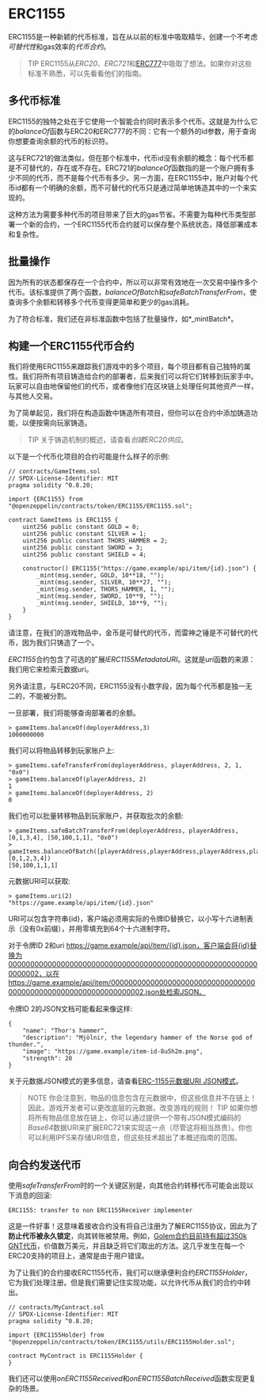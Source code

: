 # ERC1155
ERC1155是一种新颖的代币标准，旨在从以前的标准中吸取精华，创建一个不考虑*可替代性*和gas效率的*代币合约*。

> TIP
ERC1155从*ERC20*、*ERC721*和[ERC777](https://eips.ethereum.org/EIPS/eip-777)中吸取了想法。如果你对这些标准不熟悉，可以先看看他们的指南。

## 多代币标准
ERC1155的独特之处在于它使用一个智能合约同时表示多个代币。这就是为什么它的*balanceOf*函数与ERC20和ERC777的不同：它有一个额外的id参数，用于查询你想要查询余额的代币的标识符。

这与ERC721的做法类似，但在那个标准中，代币id没有余额的概念：每个代币都是不可替代的，存在或不存在。ERC721的*balanceOf*函数指的是一个账户拥有多少不同的代币，而不是每个代币有多少。另一方面，在ERC1155中，账户对每个代币id都有一个明确的余额，而不可替代的代币只是通过简单地铸造其中的一个来实现的。

这种方法为需要多种代币的项目带来了巨大的gas节省。不需要为每种代币类型部署一个新的合约，一个ERC1155代币合约就可以保存整个系统状态，降低部署成本和复杂性。

## 批量操作
因为所有的状态都保存在一个合约中，所以可以非常有效地在一次交易中操作多个代币。该标准提供了两个函数，*balanceOfBatch*和*safeBatchTransferFrom*，使查询多个余额和转移多个代币变得更简单和更少的gas消耗。

为了符合标准，我们还在非标准函数中包括了批量操作，如*_mintBatch*。

## 构建一个ERC1155代币合约
我们将使用ERC1155来跟踪我们游戏中的多个项目，每个项目都有自己独特的属性。我们将所有项目铸造给合约的部署者，后来我们可以将它们转移到玩家手中。玩家可以自由地保留他们的代币，或者像他们在区块链上处理任何其他资产一样，与其他人交易。

为了简单起见，我们将在构造函数中铸造所有项目，但你可以在合约中添加铸造功能，以便按需向玩家铸造。

> TIP
关于铸造机制的概述，请查看*创建ERC20供应*。

以下是一个代币化项目的合约可能是什么样子的示例:
```
// contracts/GameItems.sol
// SPDX-License-Identifier: MIT
pragma solidity ^0.8.20;

import {ERC1155} from "@openzeppelin/contracts/token/ERC1155/ERC1155.sol";

contract GameItems is ERC1155 {
    uint256 public constant GOLD = 0;
    uint256 public constant SILVER = 1;
    uint256 public constant THORS_HAMMER = 2;
    uint256 public constant SWORD = 3;
    uint256 public constant SHIELD = 4;

    constructor() ERC1155("https://game.example/api/item/{id}.json") {
        _mint(msg.sender, GOLD, 10**18, "");
        _mint(msg.sender, SILVER, 10**27, "");
        _mint(msg.sender, THORS_HAMMER, 1, "");
        _mint(msg.sender, SWORD, 10**9, "");
        _mint(msg.sender, SHIELD, 10**9, "");
    }
}
```

请注意，在我们的游戏物品中，金币是可替代的代币，而雷神之锤是不可替代的代币，因为我们只铸造了一个。

*ERC1155*合约包含了可选的扩展*IERC1155MetadataURI*。这就是*uri*函数的来源：我们用它来检索元数据uri。

另外请注意，与ERC20不同，ERC1155没有小数字段，因为每个代币都是独一无二的，不能被分割。

一旦部署，我们将能够查询部署者的余额。
```
> gameItems.balanceOf(deployerAddress,3)
1000000000
```

我们可以将物品转移到玩家账户上:
```
> gameItems.safeTransferFrom(deployerAddress, playerAddress, 2, 1, "0x0")
> gameItems.balanceOf(playerAddress, 2)
1
> gameItems.balanceOf(deployerAddress, 2)
0
```

我们也可以批量转移物品到玩家账户，并获取批次的余额:
```
> gameItems.safeBatchTransferFrom(deployerAddress, playerAddress, [0,1,3,4], [50,100,1,1], "0x0")
> gameItems.balanceOfBatch([playerAddress,playerAddress,playerAddress,playerAddress,playerAddress], [0,1,2,3,4])
[50,100,1,1,1]
```

元数据URI可以获取:
```
> gameItems.uri(2)
"https://game.example/api/item/{id}.json"
```

URI可以包含字符串{id}，客户端必须用实际的令牌ID替换它，以小写十六进制表示（没有0x前缀），并用零填充到64个十六进制字符。

对于令牌ID 2和uri https://game.example/api/item/{id}.json，客户端会将{id}替换为0000000000000000000000000000000000000000000000000000000000000002，以在https://game.example/api/item/0000000000000000000000000000000000000000000000000000000000000002.json处检索JSON。

令牌ID 2的JSON文档可能看起来像这样:
```
{
    "name": "Thor's hammer",
    "description": "Mjölnir, the legendary hammer of the Norse god of thunder.",
    "image": "https://game.example/item-id-8u5h2m.png",
    "strength": 20
}
```

关于元数据JSON模式的更多信息，请查看[ERC-1155元数据URI JSON模式](https://github.com/ethereum/EIPs/blob/master/EIPS/eip-1155.md#erc-1155-metadata-uri-json-schema)。

> NOTE
你会注意到，物品的信息包含在元数据中，但这些信息并不在链上！因此，游戏开发者可以更改底层的元数据，改变游戏的规则！
> TIP
如果你想将所有物品信息放在链上，你可以通过提供一个带有JSON模式编码的*Base64*数据URI来扩展ERC721来实现这一点（尽管这将相当昂贵）。你也可以利用IPFS来存储URI信息，但这些技术超出了本概述指南的范围。

## 向合约发送代币
使用*safeTransferFrom*时的一个关键区别是，向其他合约转移代币可能会出现以下消息的回滚:
```
ERC1155: transfer to non ERC1155Receiver implementer
```

这是一件好事！这意味着接收合约没有将自己注册为了解ERC1155协议，因此为了**防止代币被永久锁定**，向其转账被禁用。例如，[Golem合约目前持有超过350k GNT代币](https://etherscan.io/token/0xa74476443119A942dE498590Fe1f2454d7D4aC0d?a=0xa74476443119A942dE498590Fe1f2454d7D4aC0d)，价值数万美元，并且缺乏将它们取出的方法。这几乎发生在每一个ERC20支持的项目上，通常是由于用户错误。

为了让我们的合约接收ERC1155代币，我们可以继承便利合约*ERC1155Holder*，它为我们处理注册。但是我们需要记住实现功能，以允许代币从我们的合约中转出。
```
// contracts/MyContract.sol
// SPDX-License-Identifier: MIT
pragma solidity ^0.8.20;

import {ERC1155Holder} from "@openzeppelin/contracts/token/ERC1155/utils/ERC1155Holder.sol";

contract MyContract is ERC1155Holder {
}
```
我们还可以使用*onERC1155Received*和*onERC1155BatchReceived*函数实现更复杂的场景。